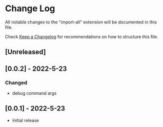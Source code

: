 # Change Log

All notable changes to the "import-all" extension will be documented in this file.

Check [Keep a Changelog](http://keepachangelog.com/) for recommendations on how to structure this file.

## [Unreleased]

## [0.0.2] - 2022-5-23

### Changed

- debug command args

## [0.0.1] - 2022-5-23

- Initial release

